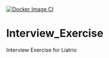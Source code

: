 [![Docker Image CI](https://github.com/MichaelDavisLiatrioInterview/Interview_Exercise/actions/workflows/docker-image.yml/badge.svg)](https://github.com/MichaelDavisLiatrioInterview/Interview_Exercise/actions/workflows/docker-image.yml)
# Interview_Exercise
Interview Exercise for Liatrio
